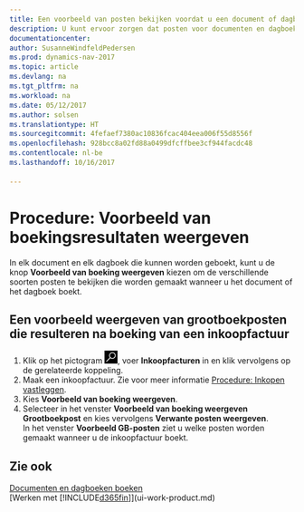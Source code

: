 ```yaml
---
title: Een voorbeeld van posten bekijken voordat u een document of dagboek boekt
description: U kunt ervoor zorgen dat posten voor documenten en dagboeken correct zijn voordat u ze naar het grootboek boekt.
documentationcenter: 
author: SusanneWindfeldPedersen
ms.prod: dynamics-nav-2017
ms.topic: article
ms.devlang: na
ms.tgt_pltfrm: na
ms.workload: na
ms.date: 05/12/2017
ms.author: solsen
ms.translationtype: HT
ms.sourcegitcommit: 4fefaef7380ac10836fcac404eea006f55d8556f
ms.openlocfilehash: 928bcc8a02fd88a0499dfcffbee3cf944facdc48
ms.contentlocale: nl-be
ms.lasthandoff: 10/16/2017

---
```

# <a name="how-to-preview-posting-results"></a>Procedure: Voorbeeld van boekingsresultaten weergeven
In elk document en elk dagboek die kunnen worden geboekt, kunt u de knop **Voorbeeld van boeking weergeven** kiezen om de verschillende soorten posten te bekijken die worden gemaakt wanneer u het document of het dagboek boekt.

## <a name="to-preview-gl-entries-that-will-result-from-posting-a-purchase-invoice"></a>Een voorbeeld weergeven van grootboekposten die resulteren na boeking van een inkoopfactuur
1. Klik op het pictogram ![Zoeken naar pagina of rapport](media/ui-search/search_small.png "pictogram Zoeken naar pagina of rapport"), voer **Inkoopfacturen** in en klik vervolgens op de gerelateerde koppeling.
2. Maak een inkoopfactuur. Zie voor meer informatie [Procedure: Inkopen vastleggen](purchasing-how-record-purchases.md).
3. Kies **Voorbeeld van boeking weergeven**.
4. Selecteer in het venster **Voorbeeld van boeking weergeven** **Grootboekpost** en kies vervolgens **Verwante posten weergeven**.  
   In het venster **Voorbeeld GB-posten** ziet u welke posten worden gemaakt wanneer u de inkoopfactuur boekt.

## <a name="see-also"></a>Zie ook
[Documenten en dagboeken boeken](ui-post-documents-journals.md)  
[Werken met [!INCLUDE[d365fin](includes/d365fin_md.md)]](ui-work-product.md)


